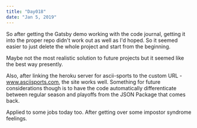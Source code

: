 ```yaml
---
title: "Day018"
date: "Jan 5, 2019"
---
```


So after getting the Gatsby demo working with the code journal, getting it into the proper repo didn't work out as well as I'd hoped. So it seemed easier to just delete the whole project and start from the beginning.

Maybe not the most realistic solution to future projects but it seemed like the best way presently.

Also, after linking the heroku server for ascii-sports to the custom URL - www.asciisports.com, the site works well. Something for future considerations though is to have the code automatically differenticate between regular season and playoffs from the JSON Package that comes back.

Applied to some jobs today too. After getting over some impostor syndrome feelings. 

